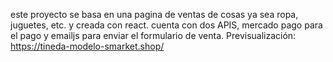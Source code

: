 este proyecto se basa en una pagina de ventas de cosas ya sea ropa, juguetes, etc. y creada con react. cuenta con dos APIS, mercado pago para el pago y emailjs para enviar el formulario de venta. Previsualización: https://tineda-modelo-smarket.shop/
